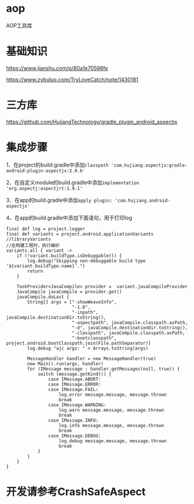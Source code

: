 # aop

AOP工具库

# 基础知识

<https://www.jianshu.com/p/80a1e70598fe>

<https://www.zybuluo.com/TryLoveCatch/note/1430181>

# 三方库

<https://github.com/HujiangTechnology/gradle_plugin_android_aspectjx>

# 集成步骤

1、在project的build.gradle中添加`classpath 'com.hujiang.aspectjx:gradle-android-plugin-aspectjx:2.0.6'`

2、在自定义module的build.gradle中添加`implementation 'org.aspectj:aspectjrt:1.9.1'`

3、在app的build.gradle中添加`apply plugin: 'com.hujiang.android-aspectjx'`

4、在app的build.gradle中添加下面语句，用于打印log

```
final def log = project.logger
final def variants = project.android.applicationVariants //libraryVariants
//在构建工程时，执行编织
variants.all { variant ->
    if (!variant.buildType.isDebuggable()) {
        log.debug("Skipping non-debuggable build type '${variant.buildType.name}'.")
        return
    }

    TaskProvider<JavaCompile> provider =  variant.javaCompileProvider
    JavaCompile javaCompile = provider.get()
    javaCompile.doLast {
        String[] args = ["-showWeaveInfo",
                         "-1.8",
                         "-inpath", javaCompile.destinationDir.toString(),
                         "-aspectpath", javaCompile.classpath.asPath,
                         "-d", javaCompile.destinationDir.toString(),
                         "-classpath", javaCompile.classpath.asPath,
                         "-bootclasspath", project.android.bootClasspath.join(File.pathSeparator)]
        log.debug "ajc args: " + Arrays.toString(args)

        MessageHandler handler = new MessageHandler(true)
        new Main().run(args, handler)
        for (IMessage message : handler.getMessages(null, true)) {
            switch (message.getKind()) {
                case IMessage.ABORT:
                case IMessage.ERROR:
                case IMessage.FAIL:
                    log.error message.message, message.thrown
                    break
                case IMessage.WARNING:
                    log.warn message.message, message.thrown
                    break
                case IMessage.INFO:
                    log.info message.message, message.thrown
                    break
                case IMessage.DEBUG:
                    log.debug message.message, message.thrown
                    break
            }
        }
    }
}
```

# 开发请参考CrashSafeAspect